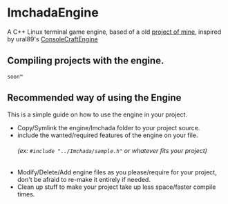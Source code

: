 # ImchadaEngine

A C++ Linux terminal game engine, based of a old [project of mine](https://github.com/LeaoMartelo2/makefile_git), inspired by ural89's [ConsoleCraftEngine](https://github.com/ural89/ConsoleCraftEngine)



## Compiling projects with the engine.

	soon™

## Recommended way of using the Engine


This is a simple guide on how to use the engine in your project.

- Copy/Symlink the engine/Imchada folder to your project source.
- include the wanted/required features of the engine on your file. 
	###### (ex: `#include "../Imchada/sample.h"` or whatever fits your project) 
- Modify/Delete/Add engine files as you please/require for your project, don't be afraid to re-make it entirely if needed.
- Clean up stuff to make your project take up less space/faster compile times.
